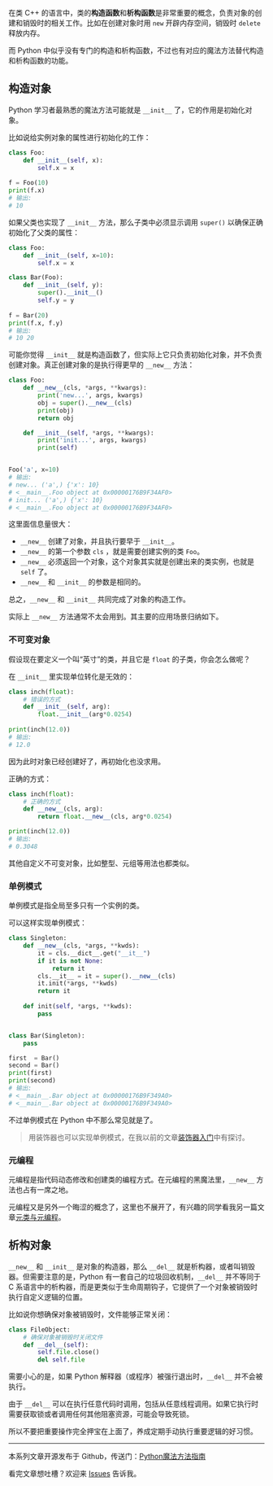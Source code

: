 在类 C++ 的语言中，类的**构造函数**和**析构函数**是非常重要的概念，负责对象的创建和销毁时的相关工作。比如在创建对象时用 `new` 开辟内存空间，销毁时 `delete` 释放内存。

而 Python 中似乎没有专门的构造和析构函数，不过也有对应的魔法方法替代构造和析构函数的功能。

## 构造对象

Python 学习者最熟悉的魔法方法可能就是 `__init__` 了，它的作用是初始化对象。

比如说给实例对象的属性进行初始化的工作：

```python
class Foo:
    def __init__(self, x):
        self.x = x
    
f = Foo(10)
print(f.x)
# 输出:
# 10
```

如果父类也实现了 `__init__` 方法，那么子类中必须显示调用 `super()` 以确保正确初始化了父类的属性：

```python
class Foo:
    def __init__(self, x=10):
        self.x = x

class Bar(Foo):
    def __init__(self, y):
        super().__init__()
        self.y = y
    
f = Bar(20)
print(f.x, f.y)
# 输出:
# 10 20
```

可能你觉得 `__init__` 就是构造函数了，但实际上它只负责初始化对象，并不负责创建对象。真正创建对象的是执行得更早的 `__new__` 方法：

```python
class Foo:
    def __new__(cls, *args, **kwargs):
        print('new...', args, kwargs)
        obj = super().__new__(cls)
        print(obj)
        return obj

    def __init__(self, *args, **kwargs):
        print('init...', args, kwargs)
        print(self)


Foo('a', x=10)
# 输出:
# new... ('a',) {'x': 10}
# <__main__.Foo object at 0x00000176B9F34AF0>
# init... ('a',) {'x': 10}
# <__main__.Foo object at 0x00000176B9F34AF0>
```

这里面信息量很大：

- `__new__` 创建了对象，并且执行要早于 `__init__`。
- `__new__` 的第一个参数 `cls` ，就是需要创建实例的类 `Foo`。
- `__new__` 必须返回一个对象，这个对象其实就是创建出来的类实例，也就是 `self` 了。
- `__new__` 和 `__init__` 的参数是相同的。

总之，`__new__` 和 `__init__` 共同完成了对象的构造工作。

实际上 `__new__` 方法通常不太会用到。其主要的应用场景归纳如下。

### 不可变对象

假设现在要定义一个叫“英寸”的类，并且它是 `float` 的子类，你会怎么做呢？

在 `__init__` 里实现单位转化是无效的：

```python
class inch(float):
    # 错误的方式
    def __init__(self, arg):
        float.__init__(arg*0.0254)
        
print(inch(12.0))
# 输出:
# 12.0
```

因为此时对象已经创建好了，再初始化也没求用。

正确的方式：

```python
class inch(float):
    # 正确的方式
    def __new__(cls, arg):
        return float.__new__(cls, arg*0.0254)

print(inch(12.0))
# 输出:
# 0.3048
```

其他自定义不可变对象，比如整型、元组等用法也都类似。

### 单例模式

单例模式是指全局至多只有一个实例的类。

可以这样实现单例模式：

```python
class Singleton:
    def __new__(cls, *args, **kwds):
        it = cls.__dict__.get("__it__")
        if it is not None:
            return it
        cls.__it__ = it = super().__new__(cls)
        it.init(*args, **kwds)
        return it
    
    def init(self, *args, **kwds):
        pass


class Bar(Singleton):
    pass

first  = Bar()
second = Bar()
print(first)
print(second)
# 输出:
# <__main__.Bar object at 0x00000176B9F349A0>
# <__main__.Bar object at 0x00000176B9F349A0>
```

不过单例模式在 Python 中不那么常见就是了。

> 用装饰器也可以实现单例模式，在我以前的文章[装饰器入门](https://www.dusaiphoto.com/article/139/)中有探讨。

### 元编程

元编程是指代码动态修改和创建类的编程方式。在元编程的黑魔法里，`__new__` 方法也占有一席之地。

元编程又是另外一个晦涩的概念了，这里也不展开了，有兴趣的同学看我另一篇文章[元类与元编程](https://www.dusaiphoto.com/article/142/)。

## 析构对象

`__new__` 和 `__init__` 是对象的构造器，那么 `__del__` 就是析构器，或者叫销毁器。但需要注意的是，Python 有一套自己的垃圾回收机制，`__del__` 并不等同于 C 系语言中的析构器，而是更类似于生命周期钩子，它提供了一个对象被销毁时执行自定义逻辑的位置。

比如说你想确保对象被销毁时，文件能够正常关闭：

```python
class FileObject:
    # 确保对象被销毁时关闭文件
    def __del__(self):
        self.file.close()
        del self.file
```

需要小心的是，如果 Python 解释器（或程序）被强行退出时，`__del__` 并不会被执行。

由于 `__del__` 可以在执行任意代码时调用，包括从任意线程调用。如果它执行时需要获取锁或者调用任何其他阻塞资源，可能会导致死锁。

所以不要把重要操作完全押宝在上面了，养成定期手动执行重要逻辑的好习惯。

---

本系列文章开源发布于 Github，传送门：[Python魔法方法指南](https://github.com/stacklens/python-magic-method-cookbook)

看完文章想吐槽？欢迎来 [Issues](https://github.com/stacklens/python-magic-method-cookbook/issues) 告诉我。